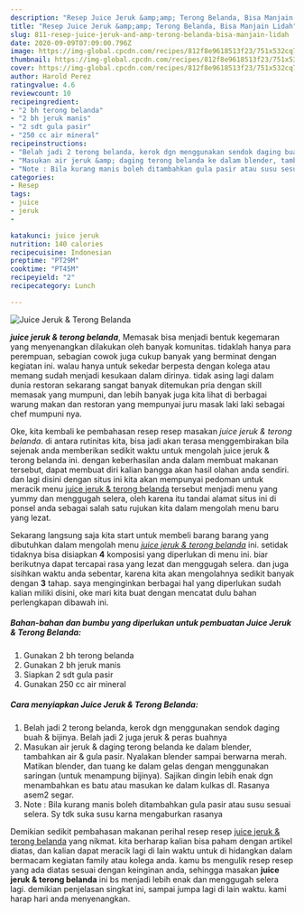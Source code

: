 ```yaml
---
description: "Resep Juice Jeruk &amp;amp; Terong Belanda, Bisa Manjain Lidah"
title: "Resep Juice Jeruk &amp;amp; Terong Belanda, Bisa Manjain Lidah"
slug: 811-resep-juice-jeruk-and-amp-terong-belanda-bisa-manjain-lidah
date: 2020-09-09T07:09:00.796Z
image: https://img-global.cpcdn.com/recipes/812f8e9618513f23/751x532cq70/juice-jeruk-terong-belanda-foto-resep-utama.jpg
thumbnail: https://img-global.cpcdn.com/recipes/812f8e9618513f23/751x532cq70/juice-jeruk-terong-belanda-foto-resep-utama.jpg
cover: https://img-global.cpcdn.com/recipes/812f8e9618513f23/751x532cq70/juice-jeruk-terong-belanda-foto-resep-utama.jpg
author: Harold Perez
ratingvalue: 4.6
reviewcount: 10
recipeingredient:
- "2 bh terong belanda"
- "2 bh jeruk manis"
- "2 sdt gula pasir"
- "250 cc air mineral"
recipeinstructions:
- "Belah jadi 2 terong belanda, kerok dgn menggunakan sendok daging buah &amp; bijinya. Belah jadi 2 juga jeruk &amp; peras buahnya"
- "Masukan air jeruk &amp; daging terong belanda ke dalam blender, tambahkan air &amp; gula pasir. Nyalakan blender sampai berwarna merah. Matikan blender, dan tuang ke dalam gelas dengan menggunakan saringan (untuk menampung bijinya). Sajikan dingin lebih enak dgn menambahkan es batu atau masukan ke dalam kulkas dl. Rasanya asem2 segar."
- "Note : Bila kurang manis boleh ditambahkan gula pasir atau susu sesuai selera. Sy tdk suka susu karna mengaburkan rasanya"
categories:
- Resep
tags:
- juice
- jeruk
- 

katakunci: juice jeruk  
nutrition: 140 calories
recipecuisine: Indonesian
preptime: "PT29M"
cooktime: "PT45M"
recipeyield: "2"
recipecategory: Lunch

---
```



![Juice Jeruk &amp; Terong Belanda](https://img-global.cpcdn.com/recipes/812f8e9618513f23/751x532cq70/juice-jeruk-terong-belanda-foto-resep-utama.jpg)

<b><i>juice jeruk &amp; terong belanda</i></b>, Memasak bisa menjadi bentuk kegemaran yang menyenangkan dilakukan oleh banyak komunitas. tidaklah hanya para perempuan, sebagian cowok juga cukup banyak yang berminat dengan kegiatan ini. walau hanya untuk sekedar berpesta dengan kolega atau memang sudah menjadi kesukaan dalam dirinya. tidak asing lagi dalam dunia restoran sekarang sangat banyak ditemukan pria dengan skill memasak yang mumpuni, dan lebih banyak juga kita lihat di berbagai warung makan dan restoran yang mempunyai juru masak laki laki sebagai chef mumpuni nya.

Oke, kita kembali ke pembahasan resep resep masakan <i>juice jeruk &amp; terong belanda</i>. di antara rutinitas kita, bisa jadi akan terasa menggembirakan bila sejenak anda memberikan sedikit waktu untuk mengolah juice jeruk &amp; terong belanda ini. dengan keberhasilan anda dalam membuat makanan tersebut, dapat membuat diri kalian bangga akan hasil olahan anda sendiri. dan lagi disini dengan situs ini kita akan mempunyai pedoman untuk meracik menu <u>juice jeruk &amp; terong belanda</u> tersebut menjadi menu yang yummy dan menggugah selera, oleh karena itu tandai alamat situs ini di ponsel anda sebagai salah satu rujukan kita dalam mengolah menu baru yang lezat.




Sekarang langsung saja kita start untuk membeli barang barang yang dibutuhkan dalam mengolah menu <u><i>juice jeruk &amp; terong belanda</i></u> ini. setidak tidaknya bisa disiapkan <b>4</b> komposisi yang diperlukan di menu ini. biar berikutnya dapat tercapai rasa yang lezat dan menggugah selera. dan juga sisihkan waktu anda sebentar, karena kita akan mengolahnya sedikit banyak dengan <b>3</b> tahap. saya menginginkan berbagai hal yang diperlukan sudah kalian miliki disini, oke mari kita buat dengan mencatat dulu bahan perlengkapan dibawah ini.

<!--inarticleads1-->

##### Bahan-bahan dan bumbu yang diperlukan untuk pembuatan Juice Jeruk &amp; Terong Belanda:

1. Gunakan 2 bh terong belanda
1. Gunakan 2 bh jeruk manis
1. Siapkan 2 sdt gula pasir
1. Gunakan 250 cc air mineral




<!--inarticleads2-->

##### Cara menyiapkan Juice Jeruk &amp; Terong Belanda:

1. Belah jadi 2 terong belanda, kerok dgn menggunakan sendok daging buah &amp; bijinya. Belah jadi 2 juga jeruk &amp; peras buahnya
1. Masukan air jeruk &amp; daging terong belanda ke dalam blender, tambahkan air &amp; gula pasir. Nyalakan blender sampai berwarna merah. Matikan blender, dan tuang ke dalam gelas dengan menggunakan saringan (untuk menampung bijinya). Sajikan dingin lebih enak dgn menambahkan es batu atau masukan ke dalam kulkas dl. Rasanya asem2 segar.
1. Note : Bila kurang manis boleh ditambahkan gula pasir atau susu sesuai selera. Sy tdk suka susu karna mengaburkan rasanya




Demikian sedikit pembahasan makanan perihal resep resep <u>juice jeruk &amp; terong belanda</u> yang nikmat. kita berharap kalian bisa paham dengan artikel diatas, dan kalian dapat meracik lagi di lain waktu untuk di hidangkan dalam bermacam kegiatan family atau kolega anda. kamu bs mengulik resep resep yang ada diatas sesuai dengan keinginan anda, sehingga masakan <b>juice jeruk &amp; terong belanda</b> ini bs menjadi lebih enak dan menggugah selera lagi. demikian penjelasan singkat ini, sampai jumpa lagi di lain waktu. kami harap hari anda menyenangkan.

